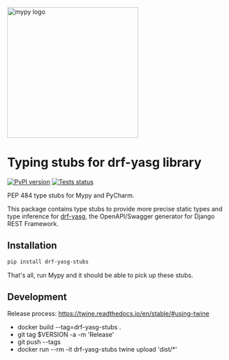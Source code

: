 <a href="http://mypy-lang.org/">
<img src="http://mypy-lang.org/static/mypy_light.svg" alt="mypy logo" width="300px"/>
</a>

# Typing stubs for drf-yasg library

[![PyPI version](https://badge.fury.io/py/drf-yasg-stubs.svg)](https://badge.fury.io/py/drf-yasg-stubs)
[![Tests status](https://github.com/intgr/drf-yasg-stubs/workflows/Tests/badge.svg?branch=master)](https://github.com/intgr/drf-yasg-stubs/actions?query=workflow:Tests)

PEP 484 type stubs for Mypy and PyCharm.

This package contains type stubs to provide more precise static types and
type inference for
[drf-yasg](https://drf-yasg.readthedocs.io/en/stable/), the OpenAPI/Swagger
generator for Django REST Framework.

## Installation

```bash
pip install drf-yasg-stubs
```

That's all, run Mypy and it should be able to pick up these stubs.

## Development

Release process: https://twine.readthedocs.io/en/stable/#using-twine

* docker build --tag=drf-yasg-stubs .
* git tag $VERSION -a -m 'Release'
* git push --tags
* docker run --rm -it drf-yasg-stubs twine upload 'dist/*'
